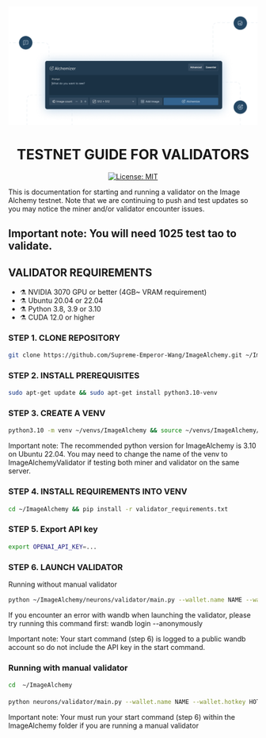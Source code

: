 <div align="center">

![TensorAlchemy - Splash image](../../TensorAlchemy-splash.png)

# **TESTNET GUIDE FOR VALIDATORS** <!-- omit in toc -->
[![License: MIT](https://img.shields.io/badge/License-MIT-yellow.svg)](https://opensource.org/licenses/MIT)

</div>

This is documentation for starting and running a validator on the Image Alchemy testnet. Note that we are continuing to push and test updates so you may notice the miner and/or validator encounter issues.

## **Important note**: You will need **1025 test tao to validate**.

## VALIDATOR REQUIREMENTS
- ⚗️ NVIDIA 3070 GPU or better (4GB~ VRAM requirement)
- ⚗️ Ubuntu 20.04 or 22.04
- ⚗️ Python 3.8, 3.9 or 3.10
- ⚗️ CUDA 12.0 or higher

### STEP 1. CLONE REPOSITORY
```bash
git clone https://github.com/Supreme-Emperor-Wang/ImageAlchemy.git ~/ImageAlchemy
```

### STEP 2. INSTALL PREREQUISITES
```bash
sudo apt-get update && sudo apt-get install python3.10-venv
```

### STEP 3. CREATE A VENV
```bash
python3.10 -m venv ~/venvs/ImageAlchemy && source ~/venvs/ImageAlchemy/bin/activate && pip install wheel && pip install --upgrade setuptools
```

Important note: The recommended python version for ImageAlchemy is 3.10 on Ubuntu 22.04.
You may need to change the name of the venv to ImageAlchemyValidator if testing both miner and validator on the same server.

### STEP 4. INSTALL REQUIREMENTS INTO VENV
```bash
cd ~/ImageAlchemy && pip install -r validator_requirements.txt
```

### STEP 5. Export API key
```bash
export OPENAI_API_KEY=...
```

### STEP 6. LAUNCH VALIDATOR
Running without manual validator
```bash
python ~/ImageAlchemy/neurons/validator/main.py --wallet.name NAME --wallet.hotkey HOTKEY --netuid 25 --subtensor.network test --axon.port 8000 --logging.debug --logging.trace
```
If you encounter an error with wandb when launching the validator, please try running this command first: wandb login --anonymously


Important note:  Your start command (step 6) is logged to a public wandb account so do not include the API key in the start command.

### Running with manual validator
```bash
cd  ~/ImageAlchemy

python neurons/validator/main.py --wallet.name NAME --wallet.hotkey HOTKEY --netuid 25 --subtensor.network test --axon.port 8000 --alchemy.enable_manual_validator --logging.debug --logging.trace
```

Important note:  Your must run your start command (step 6) within the ImageAlchemy folder if you are running a manual validator
